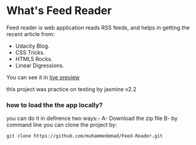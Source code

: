 # What's Feed Reader

Feed reader is web application reads RSS feeds, and helps in getting the recent article from:
* Udacity Blog.
* CSS Tricks.
* HTML5 Rocks.
* Linear Digressions.

You can see it in [live preview](https://muhammedemad.github.io/Feed-Reader/)

this project was practice on testing by jasmine v2.2

### how to load the the app locally?

you can do it in defirence two ways:-
A- Download the zip file
B- by command line you can clone the project by:

```
git clone https://github.com/muhammedemad/Feed-Reader.git
```
